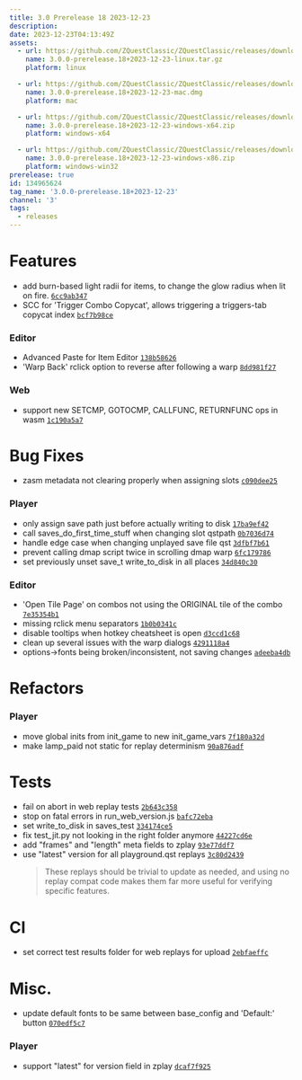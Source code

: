 ```yaml
---
title: 3.0 Prerelease 18 2023-12-23
description: 
date: 2023-12-23T04:13:49Z
assets: 
  - url: https://github.com/ZQuestClassic/ZQuestClassic/releases/download/3.0.0-prerelease.18%2B2023-12-23/3.0.0-prerelease.18%2B2023-12-23-linux.tar.gz
    name: 3.0.0-prerelease.18+2023-12-23-linux.tar.gz
    platform: linux

  - url: https://github.com/ZQuestClassic/ZQuestClassic/releases/download/3.0.0-prerelease.18%2B2023-12-23/3.0.0-prerelease.18%2B2023-12-23-mac.dmg
    name: 3.0.0-prerelease.18+2023-12-23-mac.dmg
    platform: mac

  - url: https://github.com/ZQuestClassic/ZQuestClassic/releases/download/3.0.0-prerelease.18%2B2023-12-23/3.0.0-prerelease.18%2B2023-12-23-windows-x64.zip
    name: 3.0.0-prerelease.18+2023-12-23-windows-x64.zip
    platform: windows-x64

  - url: https://github.com/ZQuestClassic/ZQuestClassic/releases/download/3.0.0-prerelease.18%2B2023-12-23/3.0.0-prerelease.18%2B2023-12-23-windows-x86.zip
    name: 3.0.0-prerelease.18+2023-12-23-windows-x86.zip
    platform: windows-win32
prerelease: true
id: 134965624
tag_name: '3.0.0-prerelease.18+2023-12-23'
channel: '3'
tags:
  - releases
---
```





# Features

- add burn-based light radii for items, to change the glow radius when lit on fire. [`6cc9ab347`](https://github.com/ZQuestClassic/ZQuestClassic/commit/6cc9ab347a718ff846a9e839993d3dea3d103b72)
- SCC for 'Trigger Combo Copycat', allows triggering a triggers-tab copycat index [`bcf7b98ce`](https://github.com/ZQuestClassic/ZQuestClassic/commit/bcf7b98ceea4d6d6875be515dda04a14f111991a)

### Editor

- Advanced Paste for Item Editor [`138b58626`](https://github.com/ZQuestClassic/ZQuestClassic/commit/138b58626eecf08d54fb49a8631977cccc5c85ed)
- 'Warp Back' rclick option to reverse after following a warp [`8dd981f27`](https://github.com/ZQuestClassic/ZQuestClassic/commit/8dd981f2726d3c6351cb93f4091e90932f5a5562)

### Web

- support new SETCMP, GOTOCMP, CALLFUNC, RETURNFUNC ops in wasm [`1c190a5a7`](https://github.com/ZQuestClassic/ZQuestClassic/commit/1c190a5a7b035da18be71d6d7dbab8b601263ece)

# Bug Fixes

- zasm metadata not clearing properly when assigning slots [`c090dee25`](https://github.com/ZQuestClassic/ZQuestClassic/commit/c090dee25d1fd331438d348a92d792bd988cb83b)

### Player

- only assign save path just before actually writing to disk [`17ba9ef42`](https://github.com/ZQuestClassic/ZQuestClassic/commit/17ba9ef42e22c875e7823d041609b07aad3e72bc)
- call saves_do_first_time_stuff when changing slot qstpath [`0b7036d74`](https://github.com/ZQuestClassic/ZQuestClassic/commit/0b7036d74efe53867f77426766045a855d9ee029)
- handle edge case when changing unplayed save file qst [`3dfbf7b61`](https://github.com/ZQuestClassic/ZQuestClassic/commit/3dfbf7b61151a262f2ff94a8bb1fc24e40084995)
- prevent calling dmap script twice in scrolling dmap warp [`6fc179786`](https://github.com/ZQuestClassic/ZQuestClassic/commit/6fc179786fa1abee377ff4ef51f438697ea0f36b)
- set previously unset save_t write_to_disk in all places [`34d840c30`](https://github.com/ZQuestClassic/ZQuestClassic/commit/34d840c309ff59daf286b7d8c64ff4a18176bfe1)

### Editor

- 'Open Tile Page' on combos not using the ORIGINAL tile of the combo [`7e35354b1`](https://github.com/ZQuestClassic/ZQuestClassic/commit/7e35354b11b1b5f86fa03f48fed36085391afab3)
- missing rclick menu separators [`1b0b0341c`](https://github.com/ZQuestClassic/ZQuestClassic/commit/1b0b0341c4c37e75d546e165f8679d7b7f84724e)
- disable tooltips when hotkey cheatsheet is open [`d3ccd1c68`](https://github.com/ZQuestClassic/ZQuestClassic/commit/d3ccd1c682f116a27dc2f83ce4c1d2866b031c76)
- clean up several issues with the warp dialogs [`4291118a4`](https://github.com/ZQuestClassic/ZQuestClassic/commit/4291118a43c315929a7b1284a3f660dac4e531d0)
- options->fonts being broken/inconsistent, not saving changes [`adeeba4db`](https://github.com/ZQuestClassic/ZQuestClassic/commit/adeeba4db829e909c796d193e6baee3b557839ec)

# Refactors

### Player

- move global inits from init_game to new init_game_vars [`7f180a32d`](https://github.com/ZQuestClassic/ZQuestClassic/commit/7f180a32df5dd95ac51a7afddf1a0038f4685251)
- make lamp_paid not static for replay determinism [`90a876adf`](https://github.com/ZQuestClassic/ZQuestClassic/commit/90a876adff25167b410f775233fd3654c6fd8f25)

# Tests

- fail on abort in web replay tests [`2b643c358`](https://github.com/ZQuestClassic/ZQuestClassic/commit/2b643c358e929a0a1414371a9e7e0a37e75b75e1)
- stop on fatal errors in run_web_version.js [`bafc72eba`](https://github.com/ZQuestClassic/ZQuestClassic/commit/bafc72ebae8235c6e3d4ff6e9e7a1c0b85afc222)
- set write_to_disk in saves_test [`334174ce5`](https://github.com/ZQuestClassic/ZQuestClassic/commit/334174ce5408ce67b9c26d8141160b4e336939ed)
- fix test_jit.py not looking in the right folder anymore [`44227cd6e`](https://github.com/ZQuestClassic/ZQuestClassic/commit/44227cd6e34ee5fb7576c9616c367cd02cb4fbff)
- add "frames" and "length" meta fields to zplay [`93e77ddf7`](https://github.com/ZQuestClassic/ZQuestClassic/commit/93e77ddf79e209fe0c2732c5d3ffade33e68c373)
- use "latest" version for all playground.qst replays [`3c80d2439`](https://github.com/ZQuestClassic/ZQuestClassic/commit/3c80d2439486a4a8b75bce53910c35990cdcca65)
   &nbsp;
   >These replays should be trivial to update as needed, and using no replay compat code makes them far more useful for verifying specific features. 
   >

# CI

- set correct test results folder for web replays for upload [`2ebfaeffc`](https://github.com/ZQuestClassic/ZQuestClassic/commit/2ebfaeffcf7b3118ba7e2efa6c17d6d127ac49ea)

# Misc.

- update default fonts to be same between base_config and 'Default:' button [`070edf5c7`](https://github.com/ZQuestClassic/ZQuestClassic/commit/070edf5c72bb4d31c660e4b7bd8a02f46e4dd157)

### Player

- support "latest" for version field in zplay [`dcaf7f925`](https://github.com/ZQuestClassic/ZQuestClassic/commit/dcaf7f925eae3739d3994f8b650229d37b522678)
